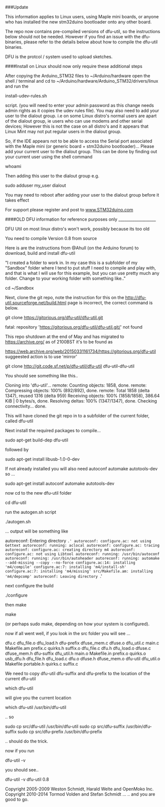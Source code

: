 ###Update

This information applies to Linux users, using Maple mini boards, or anyone who has installed the new stm32duino bootloader onto any other board.

The repo now contains pre-compiled versions of dfu-util, so the instructions below should not be needed. However if you find an issue with the dfu-binaries, please refer to the details below about how to compile the dfu-util binaries.

DFU is the protcol / system used to upload sketches.

####Install on Linux should now only require these additional steps

After copying the Arduino_STM32 files to ~/Arduino/hardware open the shell / terminal and cd to ~/Arduino/hardware/Arduino_STM32/drivers/linux and run the 

install-udev-rules.sh

 script. (you will need to enter your admin password as this change needs admin rights as it copies the udev rules file).
You may also need to add your user to the dialout group. i.e on some Linux distro's normal users are apart of the dialout group, ie users who can use modems and other serial devices; However this is not the case on all distro's and it appears that Linux Mint may not put regular users in the dialout group.

So, if the IDE appears not to be able to access the Serial port associated with the Maple mini (or generic board + stm32duino bootloader)... 
Please add your current user to the dialout group.
This can be done by finding out your current user using the shell command

whoami

Then adding this user to the dialout group e.g.

sudo adduser my_user dialout

You may need to reboot after adding your user to the dialout group before it takes effect

For support please register and post to www.STM32duino.com


####OLD DFU information for reference purposes only ___________________

DFU Util on most linux distro's won't work, possibly because its too old

You need to compile Version 0.8 from source

Here is are the instructions from @Ahull (on the Arduino forum) to download, build and install dfu-util



"I created a folder to work in. In my case this is a subfolder of my "Sandbox" folder where I tend to put stuff I need to compile and play with, and that is what I will use for this example, but you can use pretty much any folder. Change to your working folder with something like.."

cd ~/Sandbox

Next, clone the git repo, note the instruction for this on the  http://dfu-util.sourceforge.net/build.html page is incorrect, the correct command is below.

git clone https://gitorious.org/dfu-util/dfu-util.git

fatal: repository 'https://gitorious.org/dfu-util/dfu-util.git/' not found

This repo shutdown at the end of May and has migrated to https://archive.org/
as of 2100BST it's to be found as

https://web.archive.org/web/20150331161734/https://gitorious.org/dfu-util
suggeested action is to use 'mirror'

git clone http://git.code.sf.net/p/dfu-util/dfu-util dfu-util-dfu-util

You should see something like this..

Cloning into 'dfu-util'...
remote: Counting objects: 1858, done.
remote: Compressing objects: 100% (892/892), done.
remote: Total 1858 (delta 1347), reused 1316 (delta 959)
Receiving objects: 100% (1858/1858), 386.64 KiB | 0 bytes/s, done.
Resolving deltas: 100% (1347/1347), done.
Checking connectivity... done.


This will have cloned the git repo in to a subfolder of the current folder, called dfu-util

Next install the required packages to compile...

sudo apt-get build-dep dfu-util

followed by

sudo apt-get install libusb-1.0-0-dev

If not already installed you will also need
autoconf   automake  autotools-dev  
so ...

sudo apt-get install autoconf   automake  autotools-dev

now cd to the new dfu-util folder

cd dfu-util

run the autogen.sh script

 ./autogen.sh

... output will be something like

autoreconf: Entering directory `.'
autoreconf: configure.ac: not using Gettext
autoreconf: running: aclocal
autoreconf: configure.ac: tracing
autoreconf: configure.ac: creating directory m4
autoreconf: configure.ac: not using Libtool
autoreconf: running: /usr/bin/autoconf
autoreconf: running: /usr/bin/autoheader
autoreconf: running: automake --add-missing --copy --no-force
configure.ac:14: installing 'm4/compile'
configure.ac:7: installing 'm4/install-sh'
configure.ac:7: installing 'm4/missing'
src/Makefile.am: installing 'm4/depcomp'
autoreconf: Leaving directory `.'

next configure the build

./configure

then make

make

(or perhaps sudo make, depending on how your system is configured).

now if all went well, if you look in the src folder you will see ...

dfu.c       dfu_file.o  dfu_load.h  dfu-prefix  dfuse_mem.c  dfuse.o     dfu_util.c  main.c    Makefile.am  prefix.c  quirks.h  suffix.o
dfu_file.c  dfu.h       dfu_load.o  dfuse.c     dfuse_mem.h  dfu-suffix  dfu_util.h  main.o    Makefile.in  prefix.o  quirks.o  usb_dfu.h
dfu_file.h  dfu_load.c  dfu.o       dfuse.h     dfuse_mem.o  dfu-util    dfu_util.o  Makefile  portable.h   quirks.c  suffix.c

We need to copy dfu-util dfu-suffix and dfu-prefix to the location of the current dfu-util

which dfu-util

will give you the current location

which dfu-util
/usr/bin/dfu-util

.. so  

sudo cp src/dfu-util /usr/bin/dfu-util
sudo cp src/dfu-suffix /usr/bin/dfu-suffix
sudo cp src/dfu-prefix /usr/bin/dfu-prefix

.. should do the trick.

now if you run

dfu-util -v

you should see..

dfu-util -v
dfu-util 0.8

Copyright 2005-2009 Weston Schmidt, Harald Welte and OpenMoko Inc.
Copyright 2010-2014 Tormod Volden and Stefan Schmidt
...
.. and you are good to go. 